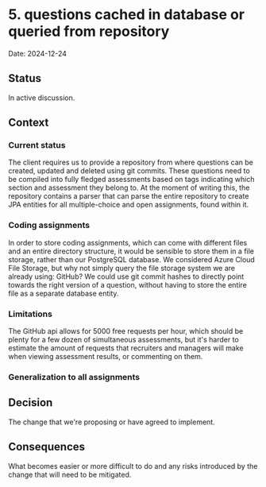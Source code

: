 # 5. questions cached in database or queried from repository

Date: 2024-12-24

## Status

In active discussion.

## Context


### Current status
The client requires us to provide a repository from where questions can be created, updated and deleted using git
commits.
These questions need to be compiled into fully fledged assessments based on tags indicating which section and assessment
they belong to. At the moment of writing this, the repository contains a parser that can parse the entire repository to 
create JPA entities for all multiple-choice and open assignments, found within it.  

### Coding assignments
In order to store coding assignments, which can come with different files and an entire directory structure, it would be 
sensible to store them in a file storage, rather than our PostgreSQL database. We considered Azure Cloud File Storage,
but why not simply query the file storage system we are already using: GitHub? We could use git commit hashes to directly
point towards the right version of a question, without having to store the entire file as a separate database entity. 

### Limitations
The GitHub api allows for 5000 free requests per hour, which should be plenty for a few dozen of simultaneous 
assessments, but it's harder to estimate the amount of requests that recruiters and managers will make when 
viewing assessment results, or commenting on them.

### Generalization to all assignments

## Decision

The change that we're proposing or have agreed to implement.

## Consequences

What becomes easier or more difficult to do and any risks introduced by the change that will need to be mitigated.
